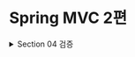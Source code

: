 # Spring MVC 2편

<details>
<summary>Section 04 검증 </summary>
<div markdown="1">

## 검증 요구사항 도착
- 상품 관리 시스템에 새로운 요구사항이 추가되었다.
  - 타입 검증
    - 가격, 수량에 문자가 들어가면 검증 오류 처리
  - 필드 검증
    - 상품명: 필수, 공백 X
    - 가격 1000원 이상, 1백만원 이하
    - 수량 최대 9999
  - 특정 필드의 범위를 넘어서는 검증
    - 가격 * 수량의 합은 10000원 이상
- 지금까지 만든 웹 애플리케이션은 폼 입력시 숫자를 문자로 작성하거나 해서 검증 오류가 발생하면 오류 화면으로 바로 이동한다.
- 이렇게 되면 사용자는 처음부터 해당 폼으로 이동해서 다시 입력을 해야 한다
- 유저 경험이 좋지 않다. 웹 서비스는 의례 폼 입력시 오류가 발생하면 고객이 입력한 데이터를 유지한 상태로 어떤 오류가 발생했는지 친절하게 알려주어야 한다.
- 컨트롤러의 중요한 역할 중 하나는 HTTP 요청이 정상인지 검증하는 것이다!
- 그리고 정상 로직보다 이런 검증 로직을 잘 개발하는 것이 더 어려울 수 있다.

### 참고: 클라이언트 검증, 서버 검증
- 클라이언트 검증은 조작할 수 있음으로 보안에 취약하다.
- 서버만으로 검증하면, 즉각적인 고객 사용성이 부족해진다.
- 둘을 적절히 섞어서 사용하되, 최종적으로 서버 검증은 필수
- API 방식을 사용하면 API 스펙을 잘 정의해서 검증 오류를 API 응답 결과에 잘 남겨주어야 함

## V1 검증 직접 처리
- 고객이 상품 등록 폼에서 상품명을 입력하지 않거나 가격, 수량 등이 너무 작거나 커서 검증 범위를 넘어서면 서버 검증 로직이 실패해야 한다.
- v1에서는 컨트롤러에서의 분기를 통해 직접적으로 검증을 처리한다. 

#### ValidationControllerV1 - addItem()

```java
    @PostMapping("/add")
    public String addItem(@ModelAttribute Item item, RedirectAttributes redirectAttributes, Model model) {

        //검증 오류 결과를 보관
        Map<String, String> errors = new HashMap<>();

        //검증 로직
        if (!StringUtils.hasText(item.getItemName())) {
            errors.put("itemName", "상품 이름은 필수입니다.");
        }
        if (item.getPrice() == null || item.getPrice() < 1000 || item.getPrice() > 1000000) {
            errors.put("price", "가격은 1,000 ~ 1,000,000 까지 허용합니다.");
        }
        if (item.getQuantity() == null || item.getQuantity() >= 9999) {
            errors.put("quantity", "수량은 최대 9,999 까지 허용합니다.");
        }
        //특정 필드가 아닌 복합 룰 검증
        if (item.getPrice() != null && item.getQuantity() != null) {
            int resultPrice = item.getPrice() * item.getQuantity();
            if (resultPrice < 10000) {
                errors.put("globalError", "가격 * 수량의 합은 10,000원 이상이어야 합니다. 현재 값 = " + resultPrice);
            }
        }
        //검증에 실패하면 다시 입력 폼으로
        if (!errors.isEmpty()) {
            log.info("errors = {} ", errors);
            model.addAttribute("errors", errors);
            return "validation/v1/addForm"; //이렇게 넘어가도 유저가 입력한 값이 남아있다. 왜? th:object item에 들어있으니까
        }

        //성공 로직
        Item savedItem = itemRepository.save(item);
        redirectAttributes.addAttribute("itemId", savedItem.getId());
        redirectAttributes.addAttribute("status", true);
        return "redirect:/validation/v1/items/{itemId}";
    }
```
- 해당 코드를 보면 검증시 오류가 발생할 경우 Map에 오류 정보를 담아두는 것을 확인할 수 있다.
- 이때 어떤 필드에서 오류가 발생했는지 구분하기 위해 오류가 발생한 필드명을 key로 이용한다
- 이후 뷰에서 이 데이터를 사용해서 고객에게 친절한 오류메시지를 출력하는 것이다.

#### 검증에 실패하면 다시 입력 폼으로
```java
if (!errors.isEmpty()) {
 model.addAttribute("errors", errors);
 return "validation/v1/addForm";
}
```
- 만약 검증에서 오류 메시지가 하나라도 있으면 오류 메시지를 출력하기 위해 model에 errors를 담고 입력 폼이 있는 뷰 템플릿으로 보낸다.
- 이렇게 해도 유저가 입력한 데이터는 남아있다. 왜!? th:object Item에 담겨있으니까!

### 타임리프 오류 처리 
```html
<!DOCTYPE HTML>
<html xmlns:th="http://www.thymeleaf.org">
<head>
    <meta charset="utf-8">
    <link th:href="@{/css/bootstrap.min.css}"
          href="../css/bootstrap.min.css" rel="stylesheet">
    <style>
 .container {
 max-width: 560px;
 }
 .field-error {
 border-color: #dc3545;
 color: #dc3545;
 }
 </style>
</head>
<body>
<div class="container">
    <div class="py-5 text-center">
        <h2 th:text="#{page.addItem}">상품 등록</h2>
    </div>
    <form action="item.html" th:action th:object="${item}" method="post">
        <div th:if="${errors?.containsKey('globalError')}">
            <p class="field-error" th:text="${errors['globalError']}">전체 오류
                메시지</p>
        </div>
        <div>
            <label for="itemName" th:text="#{label.item.itemName}">상품명</
            label>
            <input type="text" id="itemName" th:field="*{itemName}"
                   th:class="${errors?.containsKey('itemName')} ? 'form-control 
field-error' : 'form-control'"
                   class="form-control" placeholder="이름을 입력하세요">
            <div class="field-error" th:if="${errors?.containsKey('itemName')}"
                 th:text="${errors['itemName']}">
                상품명 오류
            </div>
        </div>
        <div>
            <label for="price" th:text="#{label.item.price}">가격</label>
            <input type="text" id="price" th:field="*{price}"
                   th:class="${errors?.containsKey('price')} ? 'form-control 
field-error' : 'form-control'"
                   class="form-control" placeholder="가격을 입력하세요">
            <div class="field-error" th:if="${errors?.containsKey('price')}"
                 th:text="${errors['price']}">
                가격 오류
            </div>
        </div>
        <div>
            <label for="quantity" th:text="#{label.item.quantity}">수량</label>
            <input type="text" id="quantity" th:field="*{quantity}"
                   th:class="${errors?.containsKey('quantity')} ? 'form-control 
field-error' : 'form-control'"
                   class="form-control" placeholder="수량을 입력하세요">
            <div class="field-error" th:if="${errors?.containsKey('quantity')}"
                 th:text="${errors['quantity']}">
                수량 오류
            </div>
        </div>
        <hr class="my-4">
        <div class="row">
            <div class="col">
                <button class="w-100 btn btn-primary btn-lg" type="submit"
                        th:text="#{button.save}">저장</button>
            </div>
            <div class="col">
                <button class="w-100 btn btn-secondary btn-lg"
                        onclick="location.href='items.html'"
                        th:onclick="|location.href='@{/validation/v1/items}'|"
                        type="button" th:text="#{button.cancel}">취소</button>
            </div>
        </div>
    </form>
</div> <!-- /container -->
</body>
</html>
```
- th:if를 사용하여 조건에 만족할 경우에만 HTML 태그를 보여주는 것을 확인할 수 있다

### 정리
- 만약 검증 오류가 발생하면 입력 폼을 다시 보여준다.
- 검증 오류들을 고객에게 친절하게 안내해서 다시 입력할 수 있게 한다.
- 검증 오류가 발생해도 고객이 입력한 데이터가 유지된다.

### 문제점
- 뷰 템플릿에서 중복 처리가 많다 (뭔가 비슷한 코드의 향연)
- 타입 오류 처리가 안된다.
  - Item의 price, quantity 같은 숫자 필드는 타입이 Integer 임으로 문자 타입으로 설정하는 것이 불가능하다.
  - 숫자 타입에 문자가 들어오면 오류가 발생한다.
  - 그런데 이러한 오류는 스프링 MVC에서 컨트롤러에 진입하기도 전에 예외가 발생하기 때문에 컨트롤러가 호출되지도 않고 400을 띄우게 된다.
- 결국 고객이 입력한 값도 어딘가에 별도로 관리가 되어야 한다.

## V2 Binding Result 
- 지금부터는 스프링이 제공하는 검증 오류 처리 방법을 알아보자
- 핵심은 BindingResult

#### ValidationControllerV2 - addItemV1
```java

    @PostMapping("/add")
    public String addItemV1(@ModelAttribute Item item, BindingResult bindingResult, RedirectAttributes redirectAttributes, Model model) {


        //검증 로직
        if (!StringUtils.hasText(item.getItemName())) {
//            errors.put("itemName", "상품 이름은 필수입니다.");
            bindingResult.addError(new FieldError("item", "itemName", "상품 이름은 필수 입니다"));
        }
        if (item.getPrice() == null || item.getPrice() < 1000 || item.getPrice() > 1000000) {
//            errors.put("price", "가격은 1,000 ~ 1,000,000 까지 허용합니다.");
            bindingResult.addError(new FieldError("item", "price", "가격은 1,000 ~ 1,000,000 까지 허용합니다."));
        }
        if (item.getQuantity() == null || item.getQuantity() >= 9999) {
//            errors.put("quantity", "수량은 최대 9,999 까지 허용합니다.");
            bindingResult.addError(new FieldError("item", "quantity", "수량은 최대 9,999 까지 허용합니다."));
        }
        //특정 필드가 아닌 복합 룰 검증
        if (item.getPrice() != null && item.getQuantity() != null) {
            int resultPrice = item.getPrice() * item.getQuantity();
            if (resultPrice < 10000) {
//                errors.put("globalError", "가격 * 수량의 합은 10,000원 이상이어야 합니다. 현재 값 = " + resultPrice);
                bindingResult.addError(new ObjectError("item", "가격 * 수량의 합은 10,000원 이상이어야 합니다. 현재 값 = " + resultPrice));
            }
        }
        //검증에 실패하면 다시 입력 폼으로
        if (bindingResult.hasErrors()) {
            log.info("errors={}", bindingResult);
            return "validation/v2/addForm";
        }

        //성공 로직
        Item savedItem = itemRepository.save(item);
        redirectAttributes.addAttribute("itemId", savedItem.getId());
        redirectAttributes.addAttribute("status", true);
        return "redirect:/validation/v2/items/{itemId}";
    }

```
- 이전 Map에서 하던 역할을 BindingResult가 하는 것이다.
- 필드에 오류가 있으면 FieldError 객체를 생성해서 bindingResult에 담아두면 된다.
- 이렇게 bindingResult를 채워서 뷰에 넘겨주면 타임리프는 또 최적화된 문법으로 이를 조회하고 조건 렌더링 할 수 있다.

```html
<form action="item.html" th:action th:object="${item}" method="post">
  <div th:if="${#fields.hasGlobalErrors()}">
    <p class="field-error" th:each="err : ${#fields.globalErrors()}"
       th:text="${err}">글로벌 오류 메시지</p>
  </div>
  <div>
    <label for="itemName" th:text="#{label.item.itemName}">상품명</label>
    <input type="text" id="itemName" th:field="*{itemName}"
           th:errorclass="field-error" class="form-control"
           placeholder="이름을 입력하세요">
    <div class="field-error" th:errors="*{itemName}">
      상품명 오류
    </div>
  </div>
  <div>
    <label for="price" th:text="#{label.item.price}">가격</label>
    <input type="text" id="price" th:field="*{price}"
           th:errorclass="field-error" class="form-control"
           placeholder="가격을 입력하세요">
    <div class="field-error" th:errors="*{price}">
      가격 오류
    </div>
  </div>
  <div>
    <label for="quantity" th:text="#{label.item.quantity}">수량</label>
    <input type="text" id="quantity" th:field="*{quantity}"
           th:errorclass="field-error" class="form-control"
           placeholder="수량을 입력하세요">
    <div class="field-error" th:errors="*{quantity}">
      수량 오류
    </div>
  </div>
```
- 타임리프는 스프링의 BindingResult를 활용해서 편리하게 검증 오류를 표현하는 기능을 제공한다.

## BindingResult
- 스프링이 제공하는 검증 오류를 보관하는 객체이다.
- 검증 오류가 발생하면 여기에 보관하면 된다.
- BindingResult가 있으면 @ModelAttribute에 데이터 바인딩 시 오류가 발생해도 컨트롤러가 호출된다! 
- 검증오류를 핸들링하겠다는 의사를 표명하는 것!

## FieldError, ObjectError
- 사용자 입력 오류 메시지가 화면에 남지 않는다.
- 화면에 남도록 수정해보자

```java    
    @PostMapping("/add")
    public String addItemV2(@ModelAttribute Item item, BindingResult bindingResult,
                            RedirectAttributes redirectAttributes) {
        if (!StringUtils.hasText(item.getItemName())) {
            bindingResult.addError(new FieldError("item", "itemName",
                    item.getItemName(), false, null, null, "상품 이름은 필수입니다."));
        }
        if (item.getPrice() == null || item.getPrice() < 1000 || item.getPrice() >
                1000000) {
            bindingResult.addError(new FieldError("item", "price", item.getPrice(),
                    false, null, null, "가격은 1,000 ~ 1,000,000 까지 허용합니다."));
        }
        if (item.getQuantity() == null || item.getQuantity() > 10000) {
            bindingResult.addError(new FieldError("item", "quantity",
                    item.getQuantity(), false, null, null, "수량은 최대 9,999 까지 허용합니다."));
        }
        //특정 필드 예외가 아닌 전체 예외
        if (item.getPrice() != null && item.getQuantity() != null) {
            int resultPrice = item.getPrice() * item.getQuantity();
            if (resultPrice < 10000) {
                bindingResult.addError(new ObjectError("item", null, null, "가격 * 수량의 합은 10,000원 이상이어야 합니다. 현재 값 = " + resultPrice));
            }
        }
        if (bindingResult.hasErrors()) {
            log.info("errors={}", bindingResult);
            return "validation/v2/addForm";
        }
        //성공 로직
        Item savedItem = itemRepository.save(item);
        redirectAttributes.addAttribute("itemId", savedItem.getId());
        redirectAttributes.addAttribute("status", true);
        return "redirect:/validation/v2/items/{itemId}";
    }

```
- FieldError의 생성자를 다르게 바꾸어 rejectedValue의 값을 남기도록 설정했다.
- 사용자의 입력 데이터가 컨트롤러의 @ModelAttribute에 바인딩되는 시점에 오류가 발생하면 모델 객체에 사용자 입력 값을 유지하기 어렵다
- 예를 들어서 가격에 숫자가 아닌 문자가 입력된다면 가격은 Integer 타입임으로 문자를 보관할 수 있는 방법이 없는 것이다.
- 그래서 오류가 발생한 경우 사용자 입력 값을 보관하는 별도의 방법이 필요하다.
- 그리고 이렇게 보관한 사용자 입력 값을 검증 오류 발생시 화면에 다시 출력하는 것이 위의 코드이다.

## 오류 코드와 메시지 처리1
- 오류 메시지를 하드코딩 하지 않고 체계적으로 다루어 보자

#### errors.properties

```properties
required.item.itemName=상품 이름은 필수입니다.
range.item.price=가격은 {0} ~ {1} 까지 허용합니다.
max.item.quantity=수량은 최대 {0} 까지 허용합니다.
totalPriceMin=가격 * 수량의 합은 {0}원 이상이어야 합니다. 현재 값 = {1}
```

#### addItemV3()
```java    
    @PostMapping("/add")
    public String addItemV3(@ModelAttribute Item item, BindingResult bindingResult,
                            RedirectAttributes redirectAttributes) {
        if (!StringUtils.hasText(item.getItemName())) {
            bindingResult.addError(new FieldError("item", "itemName",
                    item.getItemName(), false, new String[]{"required.item.itemName"}, null,
                    null));
        }
        if (item.getPrice() == null || item.getPrice() < 1000 || item.getPrice() >
                1000000) {
            bindingResult.addError(new FieldError("item", "price", item.getPrice(),
                    false, new String[]{"range.item.price"}, new Object[]{1000, 1000000}, null));
        }
        if (item.getQuantity() == null || item.getQuantity() > 10000) {
            bindingResult.addError(new FieldError("item", "quantity",
                    item.getQuantity(), false, new String[]{"max.item.quantity"}, new Object[]
                    {9999}, null));
        }
        //특정 필드 예외가 아닌 전체 예외
        if (item.getPrice() != null && item.getQuantity() != null) {
            int resultPrice = item.getPrice() * item.getQuantity();
            if (resultPrice < 10000) {
                bindingResult.addError(new ObjectError("item", new String[]
                        {"totalPriceMin"}, new Object[]{10000, resultPrice}, null));
            }
        }
        if (bindingResult.hasErrors()) {
            log.info("errors={}", bindingResult);
            return "validation/v2/addForm";
        }
        //성공 로직
        Item savedItem = itemRepository.save(item);
        redirectAttributes.addAttribute("itemId", savedItem.getId());
        redirectAttributes.addAttribute("status", true);
        return "redirect:/validation/v2/items/{itemId}";
    }

```
- codes 인자를 통해 메시지 코드를 지정하고 argument를 전달해 치환할 값이 있으면 치환하도록 했다
- 중앙에서 메시지를 관리하고 코드를 이용하여 오류 메시지의 일관성을 유지하도록 설계한 것이다.

## 오류 코드와 메시지 처리2
- FieldError, ObjectError는 파라미터도 많아서 직접 다루기 너무 번거롭다.
- 좀 더 자동화 할 수 있는 여지가 없을까?
- 컨트롤러에서 BindingResult는 검증해야 할 객체인 target 바로 다음에 온다.
- 따라서 BindingResult는 이미 본인이 검증해야 할 객체인 target을 알고 있는 것이다.
- 미리 알고 있다는 점을 이용해서 코드를 줄여보자!
- BindingResult가 제공하는 rejectValue(), reject()를 사용하면 FieldError, ObjectError를 직접 생성하지 않고 깔끔하게 검증 오류를 다룰 수 있다.

#### ValidationItemControllerV2 - addItemV4() 추가
```java
    @PostMapping("/add")
    public String addItemV4(@ModelAttribute Item item, BindingResult bindingResult, RedirectAttributes redirectAttributes) {
        log.info("objectName={}", bindingResult.getObjectName());
        log.info("target={}", bindingResult.getTarget());
        if (!StringUtils.hasText(item.getItemName())) {
            bindingResult.rejectValue("itemName", "required");
        }
        if (item.getPrice() == null || item.getPrice() < 1000 || item.getPrice() > 1000000) {
            bindingResult.rejectValue("price", "range", new Object[]{1000, 1000000}, null);
        }
        if (item.getQuantity() == null || item.getQuantity() > 10000) {
            bindingResult.rejectValue("quantity", "max", new Object[]{9999}, null);
        }
        //특정 필드 예외가 아닌 전체 예외
        if (item.getPrice() != null && item.getQuantity() != null) {
            int resultPrice = item.getPrice() * item.getQuantity();
            if (resultPrice < 10000) {
                bindingResult.reject("totalPriceMin", new Object[]{10000,
                        resultPrice}, null);
            }
        }
        if (bindingResult.hasErrors()) {
            log.info("errors={}", bindingResult);
            return "validation/v2/addForm";
        }
        //성공 로직
        Item savedItem = itemRepository.save(item);
        redirectAttributes.addAttribute("itemId", savedItem.getId());
        redirectAttributes.addAttribute("status", true);
        return "redirect:/validation/v2/items/{itemId}";
    }
```
- 실행해보니 오류 메시지가 정상 출력된다. 그런데 errors.properties에 있는 코드를 완벽히 직접 입력하지 않았는데 어떻게 출력한 것일까?
- rejectValue의 파라미터로 받는 error코드는 메시지에 등록된 코드가 아니다. (messageResolber를 위한 코드)
- 이는 뒤에서 자세히 알아보자

## 오류 코드와 메시지 처리 3
- 오류 코드를 만들 때 다음과 같이 자세히 만들 수도 있고, 
  - required.item.itemName : 상품 이름은 필수 입니다.
  - range.item.price : 상품의 가격 범위 오류 입니다.
- 또는 다음과 같이 단순하게 만들수도 있다. 
  - required : 필수 값 입니다.
  - range : 범위 오류 입니다.
- 단순하게 만들면 범용성이 좋아서 여러곳에서 사용할 수 있지만, 메시지를 세밀하게 작성하기 어렵다.
- 반대로 너무 자세하게 만들면 범용성이 떨어진다.
- 가장 좋은 방법은 범용성으로 사용하다가 세밀하게 작성해야 하는 경우에는 세밀한 내용이 적용되도록 메시지에 단계를 두는 방법이다.

### 예시
- 예를 들어서 required라는 오류 코드를 사용한다고 가정해보자
- 다음과 같이 required라는 메시지만 있으면 이 메시지를 선택해서 사용하는 것이다.
  - required : 필수 값 입니다.
- 그런데 오류 메시지에 required.item.itemName과 같이 객체명과 필드명을 조합한 세밀한 메시지 코드가 있으면 이 메시지를 높은 우선 순위로 사용하는 것이다.
  - required : 필수 값 입니다.
  - required.item.itemName: 상품 이름은 필수 입니다.
- 물론 이렇게 객체명과 필드명을 조합한 메시지가 있는지 우선 확인하고, 없으면 좀 더 범용적인 메시지를 선택하도록 추가 개발이 필요하다
- 하지만 범용성 있게 잘 개발해두면 메시지의 추가만으로 매우 편리하게 오류 메시지를 관리할 수 있을 것이다.
- 스프링은 MessageCodesResolver라는 것으로 이러한 기능을 지원한다! 


## 오류 코드와 메시지 처리 4
- 우선 테스트 코드로 MessageCodesResolver를 알아보자

```java
package hello.itemservice.validation;
import org.junit.jupiter.api.Test;
import org.springframework.validation.DefaultMessageCodesResolver;
import org.springframework.validation.MessageCodesResolver;
import static org.assertj.core.api.Assertions.assertThat;
public class MessageCodesResolverTest {
  MessageCodesResolver codesResolver = new DefaultMessageCodesResolver();
  @Test
  void messageCodesResolverObject() {
    String[] messageCodes = codesResolver.resolveMessageCodes("required",
            "item");
    assertThat(messageCodes).containsExactly("required.item", "required");
  }
  @Test
  void messageCodesResolverField() {
    String[] messageCodes = codesResolver.resolveMessageCodes("required",
            "item", "itemName", String.class);
    assertThat(messageCodes).containsExactly(
            "required.item.itemName",
            "required.itemName",
            "required.java.lang.String",
            "required"
    );
  }
}
```

### MessageCodesResolver
- 검증 오류 코드로 메시지 코드들을 생성한다.
- MessageCodesResolver는 인터페이스이고 DefaultMessageCodesResolver는 기본 구현체이다.
- DefaultMessageCodesResolver는 기본 메시지 생성 규칙이 있다.
  - 객체 오류
    - code + "." + object name
    - code
    - 예시
      - 오류 코드 : required, object name : item
      - required.item
      - required
  - 필드 오류
    - code + "." + object name + "." + field
    - code + "." + field
    - code + "." + field type
    - code
    - 예시 
      - 오류 코드: typeMismatch, object name "user", field "age", field type: int
      - "typeMismatch.user.age"
      - "typeMismatch.age"
      - "typeMismatch.int"
      - "typeMismatch"

### 동작 방식
- rejectValue(), reject()는 내부에서 MessageCodeResolver를 사용한다.
- 여기에서 메시지 코드들을 생성한다.
- FieldError, ObjectError의 생성자를 보면 오류 코드를 하나가 아니라 여러 오류 코드를 가질 수 있었다.
- MessageCodeResolver를 통해서 생성된 순서대로 오류 코드를 보관하기 위한 것이다.
- 이 부분을 로그를 찍어 확인해보면 코드가 다음과 같이 저장되어 있다
  - codes [range.item.price, range.price, range.java.lang.Integer, range]

#### FieldError rejectValue("itemName", "required")
- 다음 4가지 오류 코드를 자동으로 생성
- required.item.itemName
- required.itemName
- required.java.lang.String
- required
#### ObjectError reject("totalPriceMin")
- 다음 2가지 오류 코드를 자동으로 생성
- totalPriceMin.item
- totalPriceMin

#### 우선순위가 가능한 이유!
- 이렇게 codes를 만들어서 넘기면 우선순위에 맞게 걸리는 값을 꺼내는 것이다.
- 이를 통해서 범용적이면서도 세세한 것이 필요한 부분에는 알맞은 처리를 할 수 있는 메시지 코드 계층화가 이루어진 것이다


## 오류 코드와 메시지 처리 5
- 핵심은 구체적인 것에서 덜 구체적인 것으로!
- MessageCodeResolver는 required.item.itemName 처럼 구체적인 것을 먼저 만들어주고 required 처럼 덜 구체적인 것을 가장 나중에 만든다.
- 이렇게 하면 앞서 말한 것처럼 메시지와 관련된 공통 전략을 편리하게 도입할 수 있다.
- 하지만 왜 이렇게 복잡하게 사용하는가?
- 모든 오류 코드에 대해서 메시지를 각각 다 정의하면 개발자 입장에서 관리하기 너무 힘들다
- 계층화를 시켜 효과적으로 관리하는 것이다.
- 이제 우리 어플리케이션에 이런 오류 코드 전략을 도입해보자
- errors.properties만 수정하면 된다.

## 오류 코드와 메시지 처리
- 검증 오류 코드는 다음과 같이 2가지로 나눌 수 있다.
  - 개발자가 직접 설정한 오류 코드 -> rejectValue를 직접 호출
  - 스프링이 직접 검증 오류에 추가한 경우 (주로 타입 정보가 맞지 않음)
- 지금까지는 컨트롤러가 호출 되고 우리가 검증한 내용에 대해 오류 코드를 생성하고 처리하는 것을 보았다.
- 그런데 binding에 실패해서 스프링이 날려주는 오류 메시지는 어떻게 처리해야 할까?

### 직접 확인해보자
- price 필드에 문자 "A"를 입력해보자
- 로그를 확인해보면 BindingResult에 FieldError가 담겨있고, 다음과 같은 메시지 코드들이 생성되었다.
- codes[typeMismatch.item.price,typeMismatch.price,typeMismatch.java.lang.Integer,typ
  eMismatch]
- 4가지 메시지 코드가 입력되어 있는 것이다.
- 그렇다 스프링은 타입 오류가 발생하면 typeMismatch라는 오류 코드를 사용한다. 
- 이 오류 코드가 MessageCodesResolver를 통하면서 4가지 메시지 코드가 생성된 것이다.

### errors.properties 추가
```properties
#추가
typeMismatch.java.lang.Integer=숫자를 입력해주세요.
typeMismatch=타입 오류입니다.
```
- 이렇게 추가하고 실행하면 오류 메시지를 올바르게 처리하는 것을 확인할 수 있다.
- 메시지 코드 생성 전략은 그냥 만들어진 것이 아니다!
- 조금 뒤에서 Bean Validation을 학습하면 그 진가를 더 확인할 수 있다.

</div>
</details>